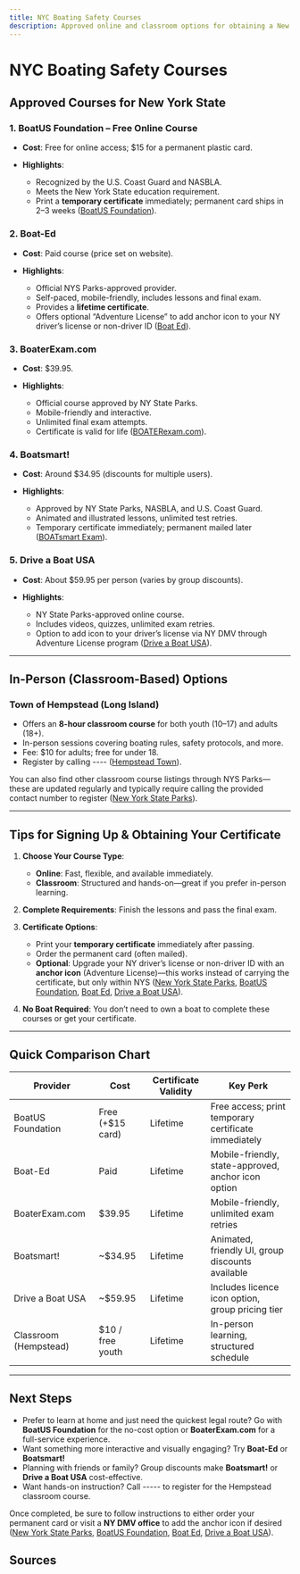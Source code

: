 ```yaml
---
title: NYC Boating Safety Courses
description: Approved online and classroom options for obtaining a New York State Boating Safety Certificate.
---
```


# NYC Boating Safety Courses

## Approved Courses for New York State

### 1. **BoatUS Foundation – Free Online Course**

* **Cost**: Free for online access; \$15 for a permanent plastic card.
* **Highlights**:

  * Recognized by the U.S. Coast Guard and NASBLA.
  * Meets the New York State education requirement.
  * Print a **temporary certificate** immediately; permanent card ships in 2–3 weeks ([BoatUS Foundation][1]).

### 2. **Boat-Ed**

* **Cost**: Paid course (price set on website).
* **Highlights**:

  * Official NYS Parks-approved provider.
  * Self-paced, mobile-friendly, includes lessons and final exam.
  * Provides a **lifetime certificate**.
  * Offers optional “Adventure License” to add anchor icon to your NY driver’s license or non-driver ID ([Boat Ed][2]).

### 3. **BoaterExam.com**

* **Cost**: \$39.95.
* **Highlights**:

  * Official course approved by NY State Parks.
  * Mobile-friendly and interactive.
  * Unlimited final exam attempts.
  * Certificate is valid for life ([BOATERexam.com][3]).

### 4. **Boatsmart!**

* **Cost**: Around \$34.95 (discounts for multiple users).
* **Highlights**:

  * Approved by NY State Parks, NASBLA, and U.S. Coast Guard.
  * Animated and illustrated lessons, unlimited test retries.
  * Temporary certificate immediately; permanent mailed later ([BOATsmart Exam][4]).

### 5. **Drive a Boat USA**

* **Cost**: About \$59.95 per person (varies by group discounts).
* **Highlights**:

  * NY State Parks-approved online course.
  * Includes videos, quizzes, unlimited exam retries.
  * Option to add icon to your driver’s license via NY DMV through Adventure License program ([Drive a Boat USA][5]).

---

## In-Person (Classroom-Based) Options

### **Town of Hempstead (Long Island)**

* Offers an **8-hour classroom course** for both youth (10–17) and adults (18+).
* In-person sessions covering boating rules, safety protocols, and more.
* Fee: \$10 for adults; free for under 18.
* Register by calling ---- ([Hempstead Town][6]).

You can also find other classroom course listings through NYS Parks—these are updated regularly and typically require calling the provided contact number to register ([New York State Parks][7]).

---

## Tips for Signing Up & Obtaining Your Certificate

1. **Choose Your Course Type**:

   * **Online**: Fast, flexible, and available immediately.
   * **Classroom**: Structured and hands-on—great if you prefer in-person learning.

2. **Complete Requirements**: Finish the lessons and pass the final exam.

3. **Certificate Options**:

   * Print your **temporary certificate** immediately after passing.
   * Order the permanent card (often mailed).
   * **Optional**: Upgrade your NY driver’s license or non-driver ID with an **anchor icon** (Adventure License)—this works instead of carrying the certificate, but only within NYS ([New York State Parks][8], [BoatUS Foundation][1], [Boat Ed][2], [Drive a Boat USA][5]).

4. **No Boat Required**: You don’t need to own a boat to complete these courses or get your certificate.

---

## Quick Comparison Chart

| Provider              | Cost              | Certificate Validity | Key Perk                                             |
| --------------------- | ----------------- | -------------------- | ---------------------------------------------------- |
| BoatUS Foundation     | Free (+\$15 card) | Lifetime             | Free access; print temporary certificate immediately |
| Boat-Ed               | Paid              | Lifetime             | Mobile-friendly, state-approved, anchor icon option  |
| BoaterExam.com        | \$39.95           | Lifetime             | Mobile-friendly, unlimited exam retries              |
| Boatsmart!            | \~\$34.95         | Lifetime             | Animated, friendly UI, group discounts available     |
| Drive a Boat USA      | \~\$59.95         | Lifetime             | Includes licence icon option, group pricing tier     |
| Classroom (Hempstead) | \$10 / free youth | Lifetime             | In-person learning, structured schedule              |

---

## Next Steps 

* Prefer to learn at home and just need the quickest legal route? Go with **BoatUS Foundation** for the no-cost option or **BoaterExam.com** for a full-service experience.
* Want something more interactive and visually engaging? Try **Boat-Ed** or **Boatsmart!**
* Planning with friends or family? Group discounts make **Boatsmart!** or **Drive a Boat USA** cost-effective.
* Want hands-on instruction? Call ----- to register for the Hempstead classroom course.

Once completed, be sure to follow instructions to either order your permanent card or visit a **NY DMV office** to add the anchor icon if desired ([New York State Parks][8], [BoatUS Foundation][1], [Boat Ed][2], [Drive a Boat USA][5]).

## Sources 

[1]: https://www.boatus.org/newyork "New York Boating Safety Course"
[2]: https://www.boat-ed.com/newyork/ "Get your New York Boating License & Safety Course"
[3]: https://www.boaterexam.com/usa/newyork/ "Get your New York Boating License Online | BoaterExam"
[4]: https://www.boatsmartexam.com/us/new-york/ "Official State Approved New York Boating Safety Certificate"
[5]: https://driveaboatusa.com/new-york/ "New York Boating License & Safety Course"
[6]: https://hempsteadny.gov/364/Boater-Safety-Courses "Boater Safety Courses"
[7]: https://parks.ny.gov/boating/boating-safety-class.aspx "Safe Boating Classes - NYS Parks, Recreation & Historic ..."
[8]: https://parks.ny.gov/boating/education.aspx "Boating Education - NYS Parks, Recreation & Historic ..."
